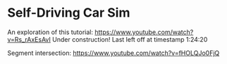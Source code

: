 # Self-Driving Car Sim

An exploration of this tutorial:
https://www.youtube.com/watch?v=Rs_rAxEsAvI
Under construction! Last left off at timestamp 1:24:20

Segment intersection:
https://www.youtube.com/watch?v=fHOLQJo0FjQ
